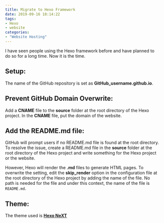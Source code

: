 ```yaml
---
title: Migrate to Hexo Framework
date: 2019-09-16 18:14:22
tags:
- Hexo
- website
categories:
- "Website Hosting"
---
```


I have seen people using the Hexo framework before and have planned to do so for a long time. Now it is the time.

<!--more-->

## Setup:

The name of the GitHub repository is set as **GitHub_username.github.io**.

## Prevent GitHub Domain Overwrite:

Add a **CNAME** file to the **source** folder at the root directory of the Hexo project. In the **CNAME** file, put the domain of the website.

## Add the README.md file:

GitHub will prompt users if no README.md file is found at the root directory. To resolve the issue, create a README.md file in the **source** folder at the root directory of the Hexo project and write something for the Hexo project or the website.

However, Hexo will render the **.md** files to generate HTML pages. To overwrite the setting, edit the **skip_render** option in the configuration file at the root directory of the Hexo project by adding the name of the file. No path is needed for the file and under this context, the name of the file is ```README.md```.

## Theme:

The theme used is [**Hexo NeXT**](https://theme-next.org/)
